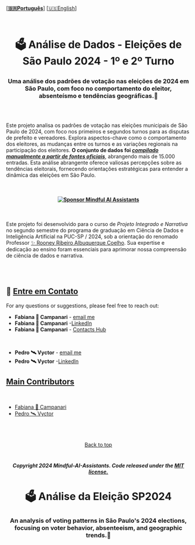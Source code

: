 <br>

\[**[🇧🇷Português](README.pt_BR.md)**\] \[[🇺🇸English](README.md)\]

  <!--  START HEADER  -->
  
<br>

# <p align="center">  🗳 Análise de Dados - Eleições de São Paulo 2024 - 1º e 2º Turno

### <p align="center">  Uma análise dos padrões de votação nas eleições de 2024 em São Paulo, com foco no comportamento do eleitor, absenteísmo e tendências geográficas.📍
 

 <br>

 <p align="center">  
<img src="" />
  

 <br>

Este projeto analisa os padrões de votação nas eleições municipais de São Paulo de 2024, com foco nos primeiros e segundos turnos para as disputas de prefeito e vereadores. Explora aspectos-chave como o comportamento dos eleitores, as mudanças entre os turnos e as variações regionais na participação dos eleitores. **O conjunto de dados foi [***compilado manualmente a partir de fontes oficiais***]()**, abrangendo mais de 15.000 entradas. Esta análise abrangente oferece valiosas percepções sobre as tendências eleitorais, fornecendo orientações estratégicas para entender a dinâmica das eleições em São Paulo.

 <br>


#### <p align="center"> [![Sponsor Mindful AI Assistants](https://img.shields.io/badge/Sponsor-Mindful%20AI%20%20Assistants-brightgreen?logo=GitHub)](https://github.com/sponsors/Mindful-AI-Assistants)

<br>

Este projeto foi desenvolvido para o curso de *Projeto Integrado e Narrativa* no segundo semestre do programa de graduação em Ciência de Dados e Inteligência Artificial na PUC-SP / 2024, sob a orientação do renomado Professor [✨ Rooney Ribeiro Albuquerque Coelho](https://www.linkedin.com/in/rooney-coelho-320857182/). Sua expertise e dedicação ao ensino foram essenciais para aprimorar nossa compreensão de ciência de dados e narrativa.

 <br><br>  

<!--  START BODY  -->



















## 💌 [Entre em Contato]()

For any questions or suggestions, please feel free to reach out:

- **Fabiana 🚀 Campanari** - [email me](mailto:fabicampanari@proton.me)
- **Fabiana 🚀 Campanari** -[LinkedIn](https://www.linkedin.com/in/fabiana-campanari/)
- **Fabiana 🚀 Campanari** - [Contacts Hub](https://linktr.ee/fabianacampanari)

<br>  

- **Pedro 🛰️  Vyctor** - [email me](mailto:pedro.vyctor00@gmail.com)
- **Pedro 🛰️  Vyctor** -[LinkedIn](https://www.linkedin.com/in/pedro-vyctor-almeida-285b89273?lipi=urn%3Ali%3Apage%3Ad_flagship3_profile_view_base_contact_details%3BJmPKs0gjS4Sqzuw1d2%2FMjg%3D%3D)

 

## [Main Contributors]() 

<br>

- [Fabiana 🚀 Campanari](https://github.com/FabianaCampanari)
- [Pedro 🛰️ Vyctor](https://github.com/ppvyctor)


<br><br>

<p align="center"> <a href="#Top">Back to top</a>

#
 
##### <p align="center">Copyright 2024 Mindful-AI-Assistants. Code released under the  [MIT license.]( https://github.com/Mindful-AI-Assistants/.github/blob/ad6948fdec771e022d49cd96f99024fcc7f1106a/LICENSE)

# <p align="center"> 🗳 Análise da Eleição SP2024 
### <p align="center"> An analysis of voting patterns in São Paulo's 2024 elections, focusing on voter behavior, absenteeism, and geographic trends.📍
 

